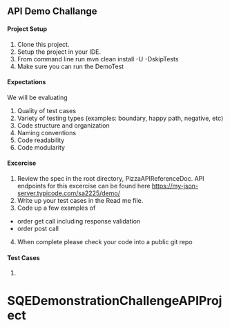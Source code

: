 ## API Demo Challange

#### Project Setup
1. Clone this project.
2. Setup the project in your IDE.
3. From command line run mvn clean install -U -DskipTests
5. Make sure you can run the DemoTest

#### Expectations
We will be evaluating
1. Quality of test cases
2. Variety  of testing types (examples: boundary, happy path, negative, etc)
3. Code structure and organization
4. Naming conventions
5. Code readability
6. Code modularity


#### Excercise
1. Review the spec in the root directory, PizzaAPIReferenceDoc.  API endpoints for this excercise can be found here
   https://my-json-server.typicode.com/sa2225/demo/
2. Write up your test cases in the Read me file. 
3. Code up a few examples of 
  - order get call including response validation
  - order post call
4. When complete please check your code into a public git repo

#### Test Cases

 1.  

# SQEDemonstrationChallengeAPIProject
